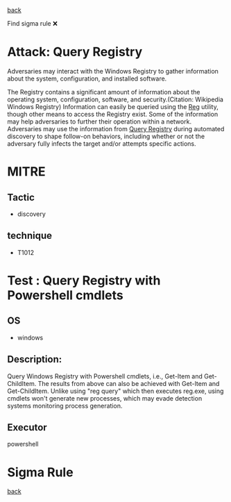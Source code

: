 
[back](../index.md)

Find sigma rule :x: 

# Attack: Query Registry 

Adversaries may interact with the Windows Registry to gather information about the system, configuration, and installed software.

The Registry contains a significant amount of information about the operating system, configuration, software, and security.(Citation: Wikipedia Windows Registry) Information can easily be queried using the [Reg](https://attack.mitre.org/software/S0075) utility, though other means to access the Registry exist. Some of the information may help adversaries to further their operation within a network. Adversaries may use the information from [Query Registry](https://attack.mitre.org/techniques/T1012) during automated discovery to shape follow-on behaviors, including whether or not the adversary fully infects the target and/or attempts specific actions.

# MITRE
## Tactic
  - discovery


## technique
  - T1012


# Test : Query Registry with Powershell cmdlets
## OS
  - windows


## Description:
Query Windows Registry with Powershell cmdlets, i.e., Get-Item and Get-ChildItem. The results from above can also be achieved with Get-Item and Get-ChildItem.
Unlike using "reg query" which then executes reg.exe, using cmdlets won't generate new processes, which may evade detection systems monitoring process generation. 


## Executor
powershell

# Sigma Rule


[back](../index.md)
